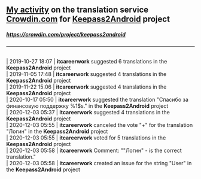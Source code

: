 ## [My activity](https://crowdin.com/profile/itcareerwork/activity "My profile") on the translation service [Crowdin.com](https://crowdin.com "crowdin.com") for [Keepass2Android](https://crowdin.com/project/keepass2android "Keepass2Android Crowdin") project
##### <https://crowdin.com/project/keepass2android>
***
<br>| 2019-10-27 18:07 | **itcareerwork** suggested 6 translations in the **Keepass2Android** project
<br>| 2019-11-05 17:48 | **itcareerwork** suggested 4 translations in the **Keepass2Android** project
<br>| 2019-11-22 15:06 | **itcareerwork** suggested 4 translations in the **Keepass2Android** project
<br>| 2020-10-17 05:50 | **itcareerwork** suggested the translation "Спасибо за финансовую поддержку %1$s." in the **Keepass2Android** project
<br>| 2020-12-03 05:37 | **itcareerwork** suggested 4 translations in the **Keepass2Android** project
<br>| 2020-12-03 05:55 | **itcareerwork** canceled the vote "+" for the translation "Логин" in the **Keepass2Android** project
<br>| 2020-12-03 05:55 | **itcareerwork** voted for 5 translations in the **Keepass2Android** project
<br>| 2020-12-03 05:58 | **itcareerwork** Comment: ""Логин" - is the correct translation."
<br>| 2020-12-03 05:58 | **itcareerwork** created an issue for the string "User" in the **Keepass2Android** project
